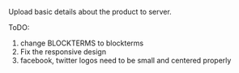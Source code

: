 
Upload basic details about the product to server.


ToDO:
1. change BLOCKTERMS to blockterms
2. Fix the responsive design
3. facebook, twitter logos need to be small and centered properly
